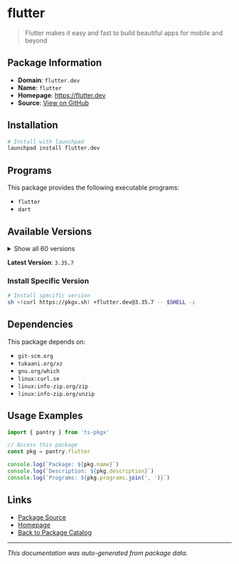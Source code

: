 # flutter

> Flutter makes it easy and fast to build beautiful apps for mobile and beyond

## Package Information

- **Domain**: `flutter.dev`
- **Name**: `flutter`
- **Homepage**: https://flutter.dev
- **Source**: [View on GitHub](https://github.com/pkgxdev/pantry/tree/main/projects/flutter.dev/package.yml)

## Installation

```bash
# Install with launchpad
launchpad install flutter.dev
```

## Programs

This package provides the following executable programs:

- `flutter`
- `dart`

## Available Versions

<details>
<summary>Show all 60 versions</summary>

- `3.35.7`, `3.35.6`, `3.35.5`, `3.35.4`, `3.35.3`
- `3.35.2`, `3.35.1`, `3.35.0`, `3.32.8`, `3.32.7`
- `3.32.6`, `3.32.5`, `3.32.4`, `3.32.3`, `3.32.2`
- `3.32.1`, `3.32.0`, `3.29.3`, `3.29.2`, `3.29.1`
- `3.29.0`, `3.27.4`, `3.27.3`, `3.27.2`, `3.27.1`
- `3.27.0`, `3.24.5`, `3.24.4`, `3.24.3`, `3.24.2`
- `3.24.1`, `3.24.0`, `3.22.3`, `3.22.2`, `3.22.1`
- `3.22.0`, `3.19.6`, `3.19.5`, `3.19.4`, `3.19.3`
- `3.19.2`, `3.19.1`, `3.19.0`, `3.16.9`, `3.16.8`
- `3.16.7`, `3.16.6`, `3.16.5`, `3.16.4`, `3.16.3`
- `3.16.2`, `3.16.1`, `3.16.0`, `3.13.9`, `3.13.8`
- `3.13.7`, `3.13.6`, `3.13.5`, `3.13.4`, `3.13.3`

</details>

**Latest Version**: `3.35.7`

### Install Specific Version

```bash
# Install specific version
sh <(curl https://pkgx.sh) +flutter.dev@3.35.7 -- $SHELL -i
```

## Dependencies

This package depends on:

- `git-scm.org`
- `tukaani.org/xz`
- `gnu.org/which`
- `linux:curl.se`
- `linux:info-zip.org/zip`
- `linux:info-zip.org/unzip`

## Usage Examples

```typescript
import { pantry } from 'ts-pkgx'

// Access this package
const pkg = pantry.flutter

console.log(`Package: ${pkg.name}`)
console.log(`Description: ${pkg.description}`)
console.log(`Programs: ${pkg.programs.join(', ')}`)
```

## Links

- [Package Source](https://github.com/pkgxdev/pantry/tree/main/projects/flutter.dev/package.yml)
- [Homepage](https://flutter.dev)
- [Back to Package Catalog](../../package-catalog.md)

---

*This documentation was auto-generated from package data.*
